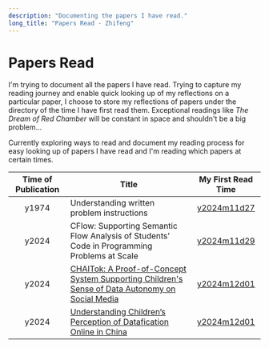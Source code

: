 ```yaml
---
description: "Documenting the papers I have read."
long_title: "Papers Read - Zhifeng"
---
```


# Papers Read

I'm trying to document all the papers I have read. Trying to capture my reading journey and enable quick looking up of my reflections on a particular paper, I choose to store my reflections of papers under the directory of the time I have first read them. Exceptional readings like _The Dream of Red Chamber_ will be constant in space and shouldn't be a big problem...

Currently exploring ways to read and document my reading process for easy looking up of papers I have read and I'm reading which papers at certain times.

| Time of Publication | Title                                                                                                                                      |                                      My First Read Time                                       |
| :-----------------: | ------------------------------------------------------------------------------------------------------------------------------------------ | :-------------------------------------------------------------------------------------------: |
|        y1974        | Understanding written problem instructions                                                                                                 |                           [y2024m11d27](/study_diary/y2024/m11/w4/)                           |
|        y2024        | CFlow: Supporting Semantic Flow Analysis of Students’ Code in Programming Problems at Scale                                                |                           [y2024m11d29](/study_diary/y2024/m11/w4/)                           |
|        y2024        | [CHAITok: A Proof-of-Concept System Supporting Children's Sense of Data Autonomy on Social Media](https://doi.org/10.1145/3613904.3642294) |                        [y2024m12d01](/study_diary/y2024/m11/w4/#cflow)                        |
|        y2024        | [Understanding Children’s Perception of Datafication Online in China](https://doi.org/10.1080/10447318.2024.2372146)                       | [y2024m12d01](/study_diary/y2024/m11/w4/#children_perception_of_datafication_online_in_china) |
